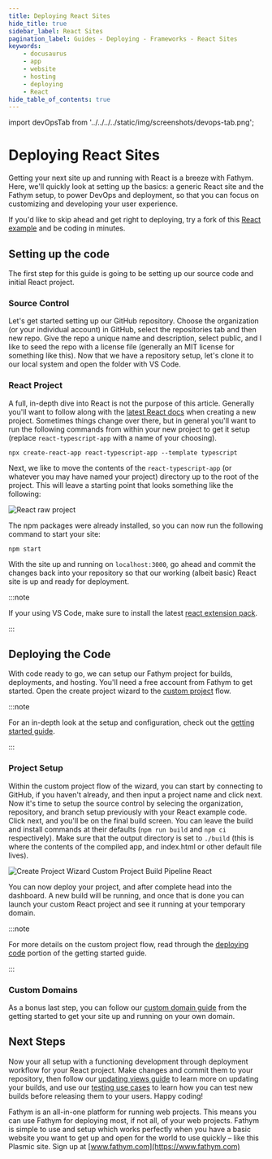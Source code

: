 ```yaml
---
title: Deploying React Sites
hide_title: true
sidebar_label: React Sites
pagination_label: Guides - Deploying - Frameworks - React Sites
keywords:
    - docusaurus
    - app
    - website
    - hosting
    - deploying
    - React
hide_table_of_contents: true
---
```


import devOpsTab from '../../../../static/img/screenshots/devops-tab.png';

# Deploying React Sites

Getting your next site up and running with React is a breeze with Fathym.  Here, we'll quickly look at setting up the basics: a generic React site and the Fathym setup, to power DevOps and deployment, so that you can focus on customizing and developing your user experience.

If you'd like to skip ahead and get right to deploying, try a fork of this [React example](https://www.fathym.com/dashboard/create-project?recipeId=00000000-0000-0000-0000-000000000002) and be coding in minutes.

## Setting up the code

The first step for this guide is going to be setting up our source code and initial React project.

### Source Control

Let's get started setting up our GitHub repository.  Choose the organization (or your individual account) in GitHub, select the repositories tab and then new repo.  Give the repo a unique name and description, select public, and I like to seed the repo with a license file (generally an MIT license for something like this).  Now that we have a repository setup, let's clone it to our local system and open the folder with VS Code.  

### React Project

A full, in-depth dive into React is not the purpose of this article.  Generally you'll want to follow along with the [latest React docs](https://create-react-app.dev/docs/adding-typescript) when creating a new project.  Sometimes things change over there, but in general you'll want to run the following commands from within your new project to get it setup (replace `react-typescript-app` with a name of your choosing).

```console
npx create-react-app react-typescript-app --template typescript
```

Next, we like to move the contents of the `react-typescript-app` (or whatever you may have named your project) directory up to the root of the project.  This will leave a starting point that looks something like the following:

![React raw project](/img/screenshots/react-raw-project.png)

The npm packages were already installed, so you can now run the following command to start your site:

```console
npm start
```

With the site up and running on `localhost:3000`, go ahead and commit the changes back into your repository so that our working (albeit basic) React site is up and ready for deployment.

:::note

If your using VS Code, make sure to install the latest [react extension pack](https://marketplace.visualstudio.com/items?itemName=jawandarajbir.react-vscode-extension-pack).

:::

## Deploying the Code

With code ready to go, we can setup our Fathym project for builds, deployments, and hosting. You'll need a free account from Fathym to get started. Open the create project wizard to the [custom project](https://www.fathym.com/dashboard/create-project?recipeId=custom) flow.

:::note

For an in-depth look at the setup and configuration, check out the [getting started guide](../../../getting-started/setup).

:::

### Project Setup

Within the custom project flow of the wizard, you can start by connecting to GitHub, if you haven't already, and then input a project name and click next. Now it's time to setup the source control by selecing the organization, repository, and branch setup previously with your React example code. Click next, and you'll be on the final build screen. You can leave the build and install commands at their defaults (`npm run build` and `npm ci` respectively). Make sure that the output directory is set to `./build` (this is where the contents of the compiled app, and index.html or other default file lives).

![Create Project Wizard Custom Project Build Pipeline React](/img/screenshots/create-project-wizard-custom-project-build-pipeline-react.png)

You can now deploy your project, and after complete head into the dashboard.  A new build will be running, and once that is done you can launch your custom React project and see it running at your temporary domain.

:::note

For more details on the custom project flow, read through the [deploying code](../../../getting-started/deploying-project-code) portion of the getting started guide.

:::

### Custom Domains

As a bonus last step, you can follow our [custom domain guide](../../../getting-started/global-edge-network) from the getting started to get your site up and running on your own domain.

## Next Steps

Now your all setup with a functioning development through deployment workflow for your React project.  Make changes and commit them to your repository, then follow our [updating views guide](../../applications/updating) to learn more on updating your builds, and use our [testing use cases](../../applications/testing-use-cases) to learn how you can test new builds before releasing them to your users.  Happy coding!

Fathym is an all-in-one platform for running web projects. This means you can use Fathym for deploying most, if not all, of your web projects. Fathym is simple to use and setup which works perfectly when you have a basic website you want to get up and open for the world to use quickly – like this Plasmic site. Sign up at [www.fathym.com](https://www.fathym.com)
